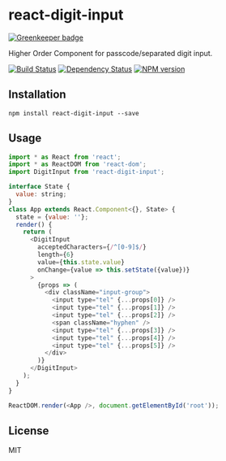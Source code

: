 # react-digit-input

[![Greenkeeper badge](https://badges.greenkeeper.io/ForbesLindesay/react-digit-input.svg)](https://greenkeeper.io/)

Higher Order Component for passcode/separated digit input.

[![Build Status](https://img.shields.io/travis/ForbesLindesay/react-digit-input/master.svg)](https://travis-ci.org/ForbesLindesay/react-digit-input)
[![Dependency Status](https://img.shields.io/david/ForbesLindesay/react-digit-input/master.svg)](http://david-dm.org/ForbesLindesay/react-digit-input)
[![NPM version](https://img.shields.io/npm/v/react-digit-input.svg)](https://www.npmjs.org/package/react-digit-input)

## Installation

```
npm install react-digit-input --save
```

## Usage

```js
import * as React from 'react';
import * as ReactDOM from 'react-dom';
import DigitInput from 'react-digit-input';

interface State {
  value: string;
}
class App extends React.Component<{}, State> {
  state = {value: ''};
  render() {
    return (
      <DigitInput
        acceptedCharacters={/^[0-9]$/}
        length={6}
        value={this.state.value}
        onChange={value => this.setState({value})}
      >
        {props => (
          <div className="input-group">
            <input type="tel" {...props[0]} />
            <input type="tel" {...props[1]} />
            <input type="tel" {...props[2]} />
            <span className="hyphen" />
            <input type="tel" {...props[3]} />
            <input type="tel" {...props[4]} />
            <input type="tel" {...props[5]} />
          </div>
        )}
      </DigitInput>
    );
  }
}

ReactDOM.render(<App />, document.getElementById('root'));
```

## License

MIT
